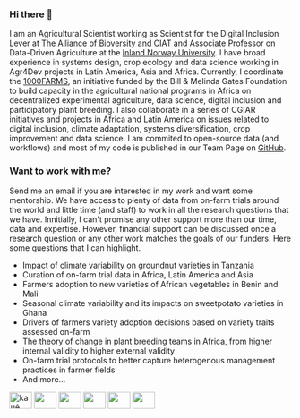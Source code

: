 ### Hi there 👋

I am an Agricultural Scientist working as Scientist for the Digital Inclusion Lever at [The Alliance of Bioversity and CIAT](https://alliancebioversityciat.org) and Associate Professor on Data-Driven Agriculture at the [Inland Norway University](https://www.inn.no/english/). I have broad experience in systems design, crop ecology and data science working in Agr4Dev projects in Latin America, Asia and Africa. Currently, I coordinate the [1000FARMS](https://1000farms.net), an initiative funded by the Bill & Melinda Gates Foundation to build capacity in the agricultural national programs in Africa on decentralized experimental agriculture, data science, digital inclusion and participatory plant breeding. I also collaborate in a series of CGIAR initiatives and projects in Africa and Latin America on issues related to digital inclusion, climate adaptation, systems diversification, crop improvement and data science. I am commited to open-source data (and workflows) and most of my code is published in our Team Page on [GitHub](https://github.com/AgrDataSci).

### Want to work with me?

Send me an email if you are interested in my work and want some mentorship. We have access to plenty of data from on-farm trials around the world and little time (and staff) to work in all the research questions that we have. Innitially, I can't promise any other support more than our time, data and expertise. However, financial support can be discussed once a research question or any other work matches the goals of our funders. Here some questions that I can highlight.

- Impact of climate variability on groundnut varieties in Tanzania
- Curation of on-farm trial data in Africa, Latin America and Asia
- Farmers adoption to new varieties of African vegetables in Benin and Mali
- Seasonal climate variability and its impacts on sweetpotato varieties in Ghana
- Drivers of farmers variety adoption decisions based on variety traits assessed on-farm
- The theory of change in plant breeding teams in Africa, from higher internal validity to higher external validity 
- On-farm trial protocols to better capture heterogenous management practices in farmer fields
- And more...

<p align="left">
<a href="https://twitter.com/desousakaue" target="blank"><img align="center" src="https://cdn.jsdelivr.net/npm/simple-icons@3.0.1/icons/twitter.svg" alt="kauê de sousa's twitter handle is desousakaue" height="30" width="40" /></a>
<a href="https://scholar.google.com/citations?user=GO3gOJx27gYC&hl" target="blank"><img align="center" src="https://cdn.jsdelivr.net/npm/simple-icons@3.0.1/icons/googlescholar.svg" alt="" height="30" width="40" /></a>
<a href="https://orcid.org/0000-0002-7571-7845" target="blank"><img align="center" src="https://cdn.jsdelivr.net/npm/simple-icons@3.0.1/icons/orcid.svg" alt="" height="30" width="40" /></a>
<a href="https://www.researchgate.net/profile/Kaue-De-Sousa" target="blank"><img align="center" src="https://cdn.jsdelivr.net/npm/simple-icons@3.0.1/icons/researchgate.svg" alt="" height="30" width="40" /></a>
<a href="https://www.linkedin.com/in/kauedesousa/" target="blank"><img align="center" src="https://cdn.jsdelivr.net/npm/simple-icons@3.0.1/icons/linkedin.svg" alt="" height="30" width="40" /></a>
<a href="mailto:k.desousa@cgiar.org" target="blank"><img align="center" src="https://cdn.jsdelivr.net/npm/simple-icons@3.0.1/icons/gmail.svg" alt="" height="30" width="40" /></a>
</p>


